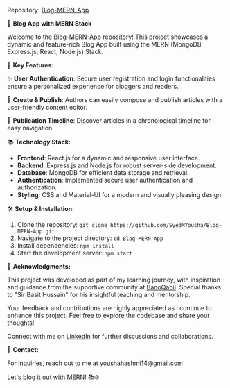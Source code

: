 
Repository: [Blog-MERN-App](https://github.com/SyedMYousha/Blog-MERN-App)

📝 **Blog App with MERN Stack**

Welcome to the Blog-MERN-App repository! This project showcases a dynamic and feature-rich Blog App built using the MERN (MongoDB, Express.js, React, Node.js) Stack. 

🚀 **Key Features:**

✨ **User Authentication**: Secure user registration and login functionalities ensure a personalized experience for bloggers and readers.

📝 **Create & Publish**: Authors can easily compose and publish articles with a user-friendly content editor.

📅 **Publication Timeline**: Discover articles in a chronological timeline for easy navigation.

📚 **Technology Stack:**

- **Frontend**: React.js for a dynamic and responsive user interface.
- **Backend**: Express.js and Node.js for robust server-side development.
- **Database**: MongoDB for efficient data storage and retrieval.
- **Authentication**: Implemented secure user authentication and authorization.
- **Styling**: CSS and Material-UI for a modern and visually pleasing design.


🛠️ **Setup & Installation:**

1. Clone the repository: `git clone https://github.com/SyedMYousha/Blog-MERN-App.git`
2. Navigate to the project directory: `cd Blog-MERN-App`
3. Install dependencies: `npm install`
4. Start the development server: `npm start`

🙌 **Acknowledgments:**

This project was developed as part of my learning journey, with inspiration and guidance from the supportive community at [BanoQabil](https://banoqabil.pk). Special thanks to "Sir Basit Hussain" for his insightful teaching and mentorship.

Your feedback and contributions are highly appreciated as I continue to enhance this project. Feel free to explore the codebase and share your thoughts!

Connect with me on [LinkedIn](https://www.linkedin.com/in/syed-m-yousha-39a30a267/) for further discussions and collaborations.

📧 **Contact:**

For inquiries, reach out to me at youshahashmi14@gmail.com

Let's blog it out with MERN! 📚🌐
